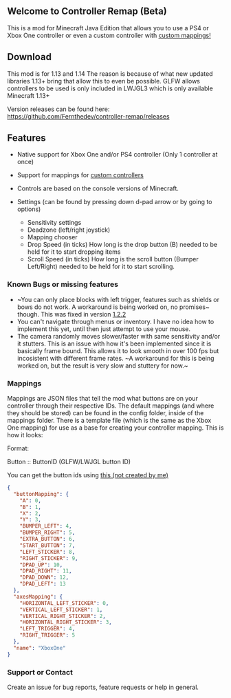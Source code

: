## Welcome to Controller Remap (Beta)

This is a mod for Minecraft Java Edition that allows you to use a PS4 or Xbox One controller or even a custom controller with [custom mappings!](#mappings)

## Download
This mod is for 1.13 and 1.14
The reason is because of what new updated libraries 1.13+ bring that allow this to even be possible. GLFW allows controllers to be used is only included in LWJGL3 which is only available Minecraft 1.13+

Version releases can be found here: https://github.com/Fernthedev/controller-remap/releases

## Features

- Native support for Xbox One and/or PS4 controller (Only 1 controller at once)
- Support for mappings for [custom controllers](https://github.com/Fernthedev/controller-remap/tree/master/docs#mappings)
- Controls are based on the console versions of Minecraft.
- Settings (can be found by pressing down d-pad arrow or by going to options) 

  - Sensitivity settings
  - Deadzone (left/right joystick)
  - Mapping chooser
  - Drop Speed (in ticks) How long is the drop button (B) needed to be held for it to start dropping items
  - Scroll Speed (in ticks) How long is the scroll button (Bumper Left/Right) needed to be held for it to start scrolling.


### Known Bugs or missing features 

- ~You can only place blocks with left trigger, features such as shields or bows do not work. A workaround is being worked on, no promises~ though. This was fixed in version [1.2.2](https://github.com/Fernthedev/controller-remap/releases/tag/1.2.2)
- You can't navigate through menus or inventory. I have no idea how to implement this yet, until then just attempt to use your mouse.
- The camera randomly moves slower/faster with same sensitivity and/or it stutters. This is an issue with how it's been implemented since it is basically frame bound. This allows it to look smooth in over 100 fps but incosistent with different frame rates. ~A workaround for this is being worked on, but the result is very slow and stuttery for now.~ 

### Mappings

Mappings are JSON files that tell the mod what buttons are on your controller through their respective IDs. The default mappings (and where they should be stored) can be found in the config folder, inside of the mappings folder. There is a template file (which is the same as the Xbox One mapping) for use as a base for creating your controller mapping. This is how it looks:

Format:

Button :: ButtonID (GLFW/LWJGL button ID)

You can get the button ids using [this (not created by me)](https://github.com/Fernthedev/controller-remap/releases/download/1.2.2nonver/ControllerTest.jar)
```json
{
  "buttonMapping": {
    "A": 0,
    "B": 1,
    "X": 2,
    "Y": 3,
    "BUMPER_LEFT": 4,
    "BUMPER_RIGHT": 5,
    "EXTRA_BUTTON": 6,
    "START_BUTTON": 7,
    "LEFT_STICKER": 8,
    "RIGHT_STICKER": 9,
    "DPAD_UP": 10,
    "DPAD_RIGHT": 11,
    "DPAD_DOWN": 12,
    "DPAD_LEFT": 13
  },
  "axesMapping": {
    "HORIZONTAL_LEFT_STICKER": 0,
    "VERTICAL_LEFT_STICKER": 1,
    "VERTICAL_RIGHT_STICKER": 2,
    "HORIZONTAL_RIGHT_STICKER": 3,
    "LEFT_TRIGGER": 4,
    "RIGHT_TRIGGER": 5
  },
  "name": "XboxOne"
}
```

### Support or Contact
Create an issue for bug reports, feature requests or help in general.
